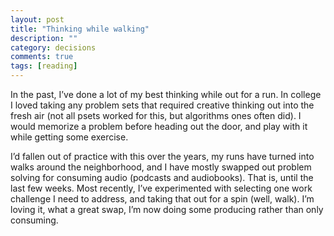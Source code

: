 ```yaml
---
layout: post
title: "Thinking while walking"
description: ""
category: decisions
comments: true
tags: [reading]
---
```

In the past, I’ve done a lot of my best thinking while out for a run. In college I loved taking any problem sets that required creative thinking out into the fresh air (not all psets worked for this, but algorithms ones often did). I would memorize a problem before heading out the door, and play with it while getting some exercise.

I’d fallen out of practice with this over the years, my runs have turned into walks around the neighborhood, and I have mostly swapped out problem solving for consuming audio (podcasts and audiobooks). That is, until the last few weeks. Most recently, I’ve experimented with selecting one work challenge I need to address, and taking that out for a spin (well, walk). I’m loving it, what a great swap, I’m now doing some producing rather than only consuming.
